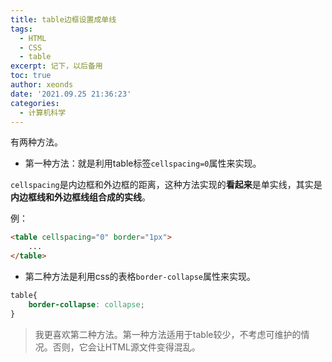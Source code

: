 ```yaml
---
title: table边框设置成单线
tags:
  - HTML
  - CSS
  - table
excerpt: 记下，以后备用
toc: true
author: xeonds
date: '2021.09.25 21:36:23'
categories:
  - 计算机科学
---
```

有两种方法。

* 第一种方法：就是利用table标签`cellspacing=0`属性来实现。

`cellspacing`是内边框和外边框的距离，这种方法实现的**看起来**是单实线，其实是**内边框线和外边框线组合成的实线**。

例：

```html
<table cellspacing="0" border="1px">
    ...
</table>
```

* 第二种方法是利用css的表格`border-collapse`属性来实现。

```css
table{
    border-collapse: collapse;
}
```

>我更喜欢第二种方法。第一种方法适用于table较少，不考虑可维护的情况。否则，它会让HTML源文件变得混乱。
